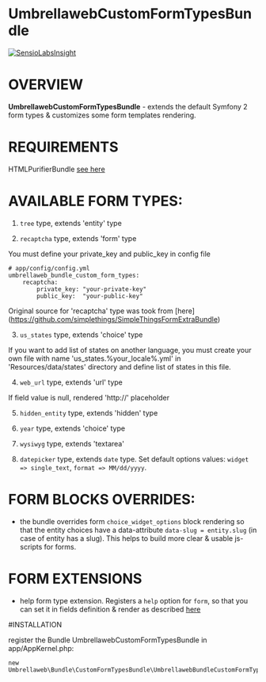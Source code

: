 UmbrellawebCustomFormTypesBundle
========================

[![SensioLabsInsight](https://insight.sensiolabs.com/projects/f6e73104-0e86-42df-9907-951c2f0f92e9/big.png)](https://insight.sensiolabs.com/projects/f6e73104-0e86-42df-9907-951c2f0f92e9)

# OVERVIEW

**UmbrellawebCustomFormTypesBundle** - extends the default Symfony 2 form types & customizes some form templates rendering.

# REQUIREMENTS

HTMLPurifierBundle [see here](https://github.com/Exercise/HTMLPurifierBundle)

# AVAILABLE FORM TYPES:

1. `tree` type, extends 'entity' type

2. `recaptcha` type, extends 'form' type

You must define your private_key and public_key in config file

    # app/config/config.yml
    umbrellaweb_bundle_custom_form_types:
        recaptcha:
            private_key: "your-private-key"
            public_key:  "your-public-key"

Original source for 'recaptcha' type was took from [here] (https://github.com/simplethings/SimpleThingsFormExtraBundle)

3. `us_states` type, extends 'choice' type

If you want to add list of states on another language, you must create your own file with name 'us_states.%your_locale%.yml' in 'Resources/data/states' directory and define list of states in this file.

4. `web_url` type, extends 'url' type

If field value is null, rendered 'http://' placeholder

5. `hidden_entity` type, extends 'hidden' type

6. `year` type, extends 'choice' type

7. `wysiwyg` type, extends 'textarea'

8. `datepicker` type, extends `date` type. Set default options values: `widget => single_text`, `format => MM/dd/yyyy`.

# FORM BLOCKS OVERRIDES:

- the bundle overrides form `choice_widget_options` block rendering so that the entity choices have a data-attribute `data-slug = entity.slug` (in case of entity has a slug). This helps to build more clear & usable js-scripts for forms.

# FORM EXTENSIONS

- help form type extension. Registers a `help` option for `form`, so that you can set it in fields definition & render as described [here](http://symfony.com/doc/current/cookbook/form/form_customization.html#adding-help-messages) 

#INSTALLATION

register the Bundle UmbrellawebCustomFormTypesBundle in app/AppKernel.php:

    new Umbrellaweb\Bundle\CustomFormTypesBundle\UmbrellawebBundleCustomFormTypesBundle(),
